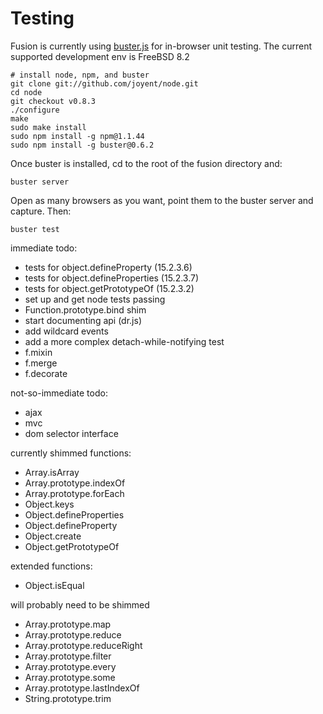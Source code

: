 Testing
=======

Fusion is currently using [buster.js](http://busterjs.org) for in-browser
unit testing. The current supported development env is FreeBSD 8.2

```
# install node, npm, and buster
git clone git://github.com/joyent/node.git
cd node
git checkout v0.8.3
./configure
make
sudo make install
sudo npm install -g npm@1.1.44
sudo npm install -g buster@0.6.2
```

Once buster is installed, cd to the root of the fusion directory and:
```
buster server
```

Open as many browsers as you want, point them to the buster server and capture.
Then:
```
buster test
````

immediate todo:
- tests for object.defineProperty (15.2.3.6)
- tests for object.defineProperties (15.2.3.7)
- tests for object.getPrototypeOf (15.2.3.2)
- set up and get node tests passing
- Function.prototype.bind shim
- start documenting api (dr.js)
- add wildcard events
- add a more complex detach-while-notifying test
- f.mixin
- f.merge
- f.decorate

not-so-immediate todo:
- ajax
- mvc
- dom selector interface

currently shimmed functions:
- Array.isArray
- Array.prototype.indexOf
- Array.prototype.forEach
- Object.keys
- Object.defineProperties
- Object.defineProperty
- Object.create
- Object.getPrototypeOf

extended functions:
- Object.isEqual

will probably need to be shimmed
- Array.prototype.map
- Array.prototype.reduce
- Array.prototype.reduceRight
- Array.prototype.filter
- Array.prototype.every
- Array.prototype.some
- Array.prototype.lastIndexOf
- String.prototype.trim
